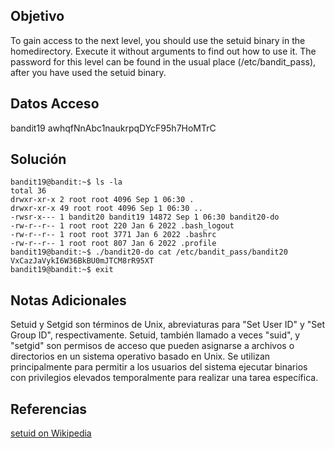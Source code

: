 ## Objetivo
To gain access to the next level, you should use the setuid binary in the homedirectory. Execute it without arguments to find out how to use it. The password for this level can be found in the usual place (/etc/bandit_pass), after you have used the setuid binary.

## Datos Acceso
bandit19
awhqfNnAbc1naukrpqDYcF95h7HoMTrC

## Solución
```
bandit19@bandit:~$ ls -la
total 36
drwxr-xr-x 2 root root 4096 Sep 1 06:30 .
drwxr-xr-x 49 root root 4096 Sep 1 06:30 ..
-rwsr-x--- 1 bandit20 bandit19 14872 Sep 1 06:30 bandit20-do
-rw-r--r-- 1 root root 220 Jan 6 2022 .bash_logout
-rw-r--r-- 1 root root 3771 Jan 6 2022 .bashrc
-rw-r--r-- 1 root root 807 Jan 6 2022 .profile
bandit19@bandit:~$ ./bandit20-do cat /etc/bandit_pass/bandit20
VxCazJaVykI6W36BkBU0mJTCM8rR95XT
bandit19@bandit:~$ exit
```

## Notas Adicionales
Setuid y Setgid son términos de Unix, abreviaturas para "Set User ID" y "Set Group ID", respectivamente. Setuid, también llamado a veces "suid", y "setgid" son permisos de acceso que pueden asignarse a archivos o directorios en un sistema operativo basado en Unix. Se utilizan principalmente para permitir a los usuarios del sistema ejecutar binarios con privilegios elevados temporalmente para realizar una tarea específica.

## Referencias
[setuid on Wikipedia](https://en.wikipedia.org/wiki/Setuid)